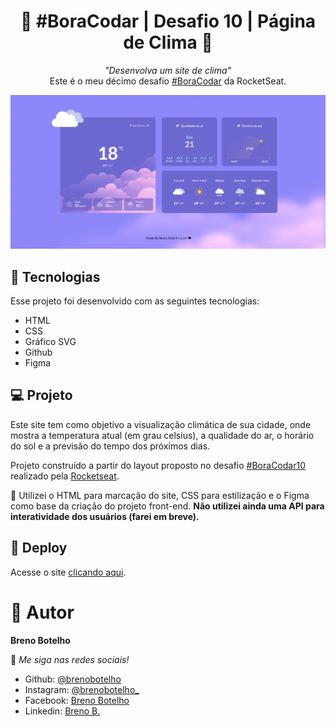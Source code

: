 <h1 align="center"> 👾 #BoraCodar | Desafio 10 | Página de Clima 👾 </h1>

<p align="center">
    <i> "Desenvolva um site de clima" </i> 
    <br> Este é o meu décimo desafio <a href="https://boracodar.dev/">#BoraCodar</a> da RocketSeat.
</p>

![..](./print-site/print.png)

## 🚀 Tecnologias

Esse projeto foi desenvolvido com as seguintes tecnologias:

- HTML
- CSS
- Gráfico SVG
- Github
- Figma

## 💻 Projeto

Este site tem como objetivo a visualização climática de sua cidade, onde mostra a temperatura atual (em grau celsius), a qualidade do ar, o horário do sol e a previsão do tempo dos próximos dias. <br>

Projeto construído a partir do layout proposto no desafio [#BoraCodar10](https://boracodar.dev/) realizado pela [Rocketseat](https://rocketseat.com.br). <br>

📌 Utilizei o HTML para marcação do site, CSS para estilização e o Figma como base da criação do projeto front-end. **Não utilizei ainda uma API para interatividade dos usuários (farei em breve).**

## 📑 Deploy

Acesse o site [clicando aqui](https://brenobotelho.github.io/boracodar/desafio10/).

# 👤 Autor

**Breno Botelho**

👾 _Me siga nas redes sociais!_

- Github: [@brenobotelho](https://github.com/brenobotelho)
- Instagram: [@brenobotelho_](https://instagram.com/@brenobotelho_)
- Facebook: [Breno Botelho](https://facebook.com/BrenooBotelho)
- Linkedin: [Breno B.](https://br.linkedin.com/in/breno-botelho?trk=public_profile_browsemap)
